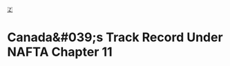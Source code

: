 [🇿](zotero://select/library/items/4KHUUD9Z)


# Canada&amp;#039;s Track Record Under NAFTA Chapter 11

